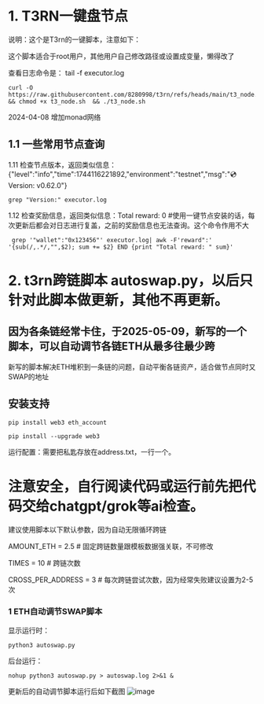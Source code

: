 # 1. T3RN一键盘节点
说明：这个是T3rn的一键脚本，注意如下：

这个脚本适合于root用户，其他用户自己修改路径或设置成变量，懒得改了

查看日志命令是： tail -f executor.log

    curl -O https://raw.githubusercontent.com/8280998/t3rn/refs/heads/main/t3_node.sh && chmod +x t3_node.sh  && ./t3_node.sh

2024-04-08 增加monad网络


## 1.1 一些常用节点查询

1.11 检查节点版本，返回类似信息：{"level":"info","time":1744116221892,"environment":"testnet","msg":"💿 Version: v0.62.0"}

    grep "Version:" executor.log

1.12 检查奖励信息，返回类似信息：Total reward: 0 #使用一键节点安装的话，每次更新后都会对日志进行复盖，之前的奖励信息也无法查询。这个命令作用不大

     grep '"wallet":"0x123456"' executor.log| awk -F'reward":' '{sub(/,.*/,"",$2); sum += $2} END {print "Total reward: " sum}'

# 2. t3rn跨链脚本 autoswap.py，以后只针对此脚本做更新，其他不再更新。
## 因为各条链经常卡住，于2025-05-09，新写的一个脚本，可以自动调节各链ETH从最多往最少跨

新写的脚本解决ETH堆积到一条链的问题，自动平衡各链资产，适合做节点同时又SWAP的地址

## 安装支持
    pip install web3 eth_account

    pip install --upgrade web3

运行配置：需要把私匙存放在address.txt，一行一个。

# 注意安全，自行阅读代码或运行前先把代码交给chatgpt/grok等ai检查。

建议使用脚本以下默认参数，因为自动无限循环跨链

AMOUNT_ETH = 2.5        # 固定跨链数量跟模板数据强关联，不可修改

TIMES = 10                 # 跨链次数

CROSS_PER_ADDRESS = 3     # 每次跨链尝试次数，因为经常失败建议设置为2-5次
   
### 1 ETH自动调节SWAP脚本 

显示运行时：

    python3 autoswap.py

后台运行：

    nohup python3 autoswap.py > autoswap.log 2>&1 &
    
更新后的自动调节脚本运行后如下截图
![image](https://github.com/user-attachments/assets/ee635c53-75c5-48f0-8c1d-dba9b96de815)




